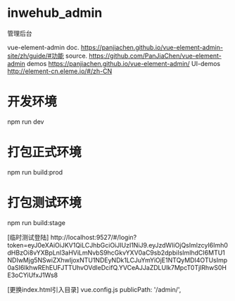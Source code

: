 # inwehub_admin
管理后台

vue-element-admin
  doc. https://panjiachen.github.io/vue-element-admin-site/zh/guide/#功能
  source. https://github.com/PanJiaChen/vue-element-admin
  demos https://panjiachen.github.io/vue-element-admin/
  UI-demos http://element-cn.eleme.io/#/zh-CN
# 开发环境
npm run dev

# 打包正式环境
npm run build:prod

# 打包测试环境
npm run build:stage

[临时测试登陆]
http://localhost:9527/#/login?token=eyJ0eXAiOiJKV1QiLCJhbGciOiJIUzI1NiJ9.eyJzdWIiOjQsImlzcyI6Imh0dHBzOi8vYXBpLnl3aHViLmNvbS9hcGkvYXV0aC9sb2dpbiIsImlhdCI6MTU1NDIwMjg5NSwiZXhwIjoxNTU1NDEyNDk1LCJuYmYiOjE1NTQyMDI4OTUsImp0aSI6IkhwREhEUFJTTUhvOVdIeDcifQ.YVCeAJJaZDLUlk7MpcT0TjlRhwS0HE3oCYiUfxJ1Ws8

[更换index.html引入目录]
vue.config.js
publicPath: '/admin/',